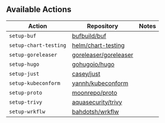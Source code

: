 ## Available Actions

| Action                | Repository                                                        | Notes |
| --------------------- | ----------------------------------------------------------------- | ----- |
| `setup-buf`           | [bufbuild/buf](https://github.com/bufbuild/buf)                   |       |
| `setup-chart-testing` | [helm/chart-testing](https://github.com/helm/chart-testing)       |       |
| `setup-goreleaser`    | [goreleaser/goreleaser](https://github.com/goreleaser/goreleaser) |       |
| `setup-hugo`          | [gohugoio/hugo](https://github.com/gohugoio/hugo)                 |       |
| `setup-just`          | [casey/just](https://github.com/casey/just)                       |       |
| `setup-kubeconform`   | [yannh/kubeconform](https://github.com/yannh/kubeconform)         |       |
| `setup-proto`         | [moonrepo/proto](https://github.com/moonrepo/proto)               |       |
| `setup-trivy`         | [aquasecurity/trivy](https://github.com/aquasecurity/trivy)       |       |
| `setup-wrkflw`        | [bahdotsh/wrkflw](https://github.com/bahdotsh/wrkflw)             |       |
